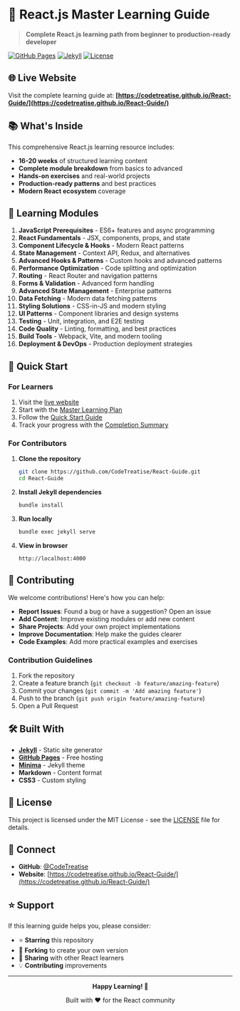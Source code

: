# 🚀 React.js Master Learning Guide

> **Complete React.js learning path from beginner to production-ready developer**

[![GitHub Pages](https://img.shields.io/badge/GitHub%20Pages-Live-brightgreen)](https://codetreatise.github.io/React-Guide/)
[![Jekyll](https://img.shields.io/badge/Built%20with-Jekyll-red)](https://jekyllrb.com/)
[![License](https://img.shields.io/badge/License-MIT-blue.svg)](LICENSE)

## 🌐 Live Website

Visit the complete learning guide at: **[https://codetreatise.github.io/React-Guide/](https://codetreatise.github.io/React-Guide/)**

## 📚 What's Inside

This comprehensive React.js learning resource includes:

- **16-20 weeks** of structured learning content
- **Complete module breakdown** from basics to advanced
- **Hands-on exercises** and real-world projects
- **Production-ready patterns** and best practices
- **Modern React ecosystem** coverage

## 🎯 Learning Modules

1. **JavaScript Prerequisites** - ES6+ features and async programming
2. **React Fundamentals** - JSX, components, props, and state
3. **Component Lifecycle & Hooks** - Modern React patterns
4. **State Management** - Context API, Redux, and alternatives
5. **Advanced Hooks & Patterns** - Custom hooks and advanced patterns
6. **Performance Optimization** - Code splitting and optimization
7. **Routing** - React Router and navigation patterns
8. **Forms & Validation** - Advanced form handling
9. **Advanced State Management** - Enterprise patterns
10. **Data Fetching** - Modern data fetching patterns
11. **Styling Solutions** - CSS-in-JS and modern styling
12. **UI Patterns** - Component libraries and design systems
13. **Testing** - Unit, integration, and E2E testing
14. **Code Quality** - Linting, formatting, and best practices
15. **Build Tools** - Webpack, Vite, and modern tooling
16. **Deployment & DevOps** - Production deployment strategies

## 🚀 Quick Start

### For Learners

1. Visit the [live website](https://codetreatise.github.io/React-Guide/)
2. Start with the [Master Learning Plan](https://codetreatise.github.io/React-Guide/REACT_LEARNING_MASTER_PLAN/)
3. Follow the [Quick Start Guide](https://codetreatise.github.io/React-Guide/QUICK_START_GUIDE/)
4. Track your progress with the [Completion Summary](https://codetreatise.github.io/React-Guide/LEARNING_COMPLETION_SUMMARY/)

### For Contributors

1. **Clone the repository**
   ```bash
   git clone https://github.com/CodeTreatise/React-Guide.git
   cd React-Guide
   ```

2. **Install Jekyll dependencies**
   ```bash
   bundle install
   ```

3. **Run locally**
   ```bash
   bundle exec jekyll serve
   ```

4. **View in browser**
   ```
   http://localhost:4000
   ```

## 📝 Contributing

We welcome contributions! Here's how you can help:

- **Report Issues**: Found a bug or have a suggestion? Open an issue
- **Add Content**: Improve existing modules or add new content
- **Share Projects**: Add your own project implementations
- **Improve Documentation**: Help make the guides clearer
- **Code Examples**: Add more practical examples and exercises

### Contribution Guidelines

1. Fork the repository
2. Create a feature branch (`git checkout -b feature/amazing-feature`)
3. Commit your changes (`git commit -m 'Add amazing feature'`)
4. Push to the branch (`git push origin feature/amazing-feature`)
5. Open a Pull Request

## 🛠️ Built With

- **[Jekyll](https://jekyllrb.com/)** - Static site generator
- **[GitHub Pages](https://pages.github.com/)** - Free hosting
- **[Minima](https://github.com/jekyll/minima)** - Jekyll theme
- **Markdown** - Content format
- **CSS3** - Custom styling

## 📄 License

This project is licensed under the MIT License - see the [LICENSE](LICENSE) file for details.

## 🤝 Connect

- **GitHub**: [@CodeTreatise](https://github.com/CodeTreatise)
- **Website**: [https://codetreatise.github.io/React-Guide/](https://codetreatise.github.io/React-Guide/)

## ⭐ Support

If this learning guide helps you, please consider:

- ⭐ **Starring** this repository
- 🍴 **Forking** to create your own version
- 📢 **Sharing** with other React learners
- 💡 **Contributing** improvements

---

<div align="center">
  <p><strong>Happy Learning! 🚀</strong></p>
  <p>Built with ❤️ for the React community</p>
</div>
